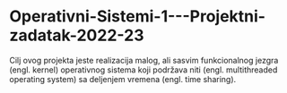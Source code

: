 # Operativni-Sistemi-1---Projektni-zadatak-2022-23
Cilj ovog projekta jeste realizacija malog, ali sasvim funkcionalnog jezgra (engl. kernel) operativnog sistema koji podržava niti (engl. multithreaded operating system) sa deljenjem vremena (engl. time sharing).
